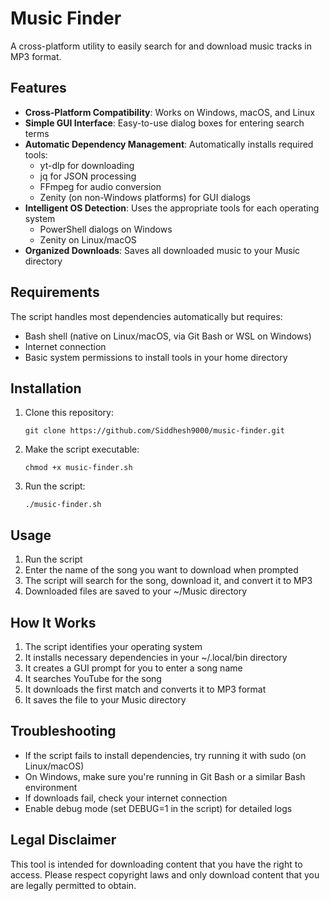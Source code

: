 # Music Finder

A cross-platform utility to easily search for and download music tracks in MP3 format.

## Features

- **Cross-Platform Compatibility**: Works on Windows, macOS, and Linux
- **Simple GUI Interface**: Easy-to-use dialog boxes for entering search terms
- **Automatic Dependency Management**: Automatically installs required tools:
  - yt-dlp for downloading
  - jq for JSON processing
  - FFmpeg for audio conversion
  - Zenity (on non-Windows platforms) for GUI dialogs
- **Intelligent OS Detection**: Uses the appropriate tools for each operating system
  - PowerShell dialogs on Windows
  - Zenity on Linux/macOS
- **Organized Downloads**: Saves all downloaded music to your Music directory

## Requirements

The script handles most dependencies automatically but requires:
- Bash shell (native on Linux/macOS, via Git Bash or WSL on Windows)
- Internet connection
- Basic system permissions to install tools in your home directory

## Installation

1. Clone this repository:
   ```
   git clone https://github.com/Siddhesh9000/music-finder.git
   ```

2. Make the script executable:
   ```
   chmod +x music-finder.sh
   ```

3. Run the script:
   ```
   ./music-finder.sh
   ```

## Usage

1. Run the script
2. Enter the name of the song you want to download when prompted
3. The script will search for the song, download it, and convert it to MP3
4. Downloaded files are saved to your ~/Music directory

## How It Works

1. The script identifies your operating system
2. It installs necessary dependencies in your ~/.local/bin directory
3. It creates a GUI prompt for you to enter a song name
4. It searches YouTube for the song
5. It downloads the first match and converts it to MP3 format
6. It saves the file to your Music directory

## Troubleshooting

- If the script fails to install dependencies, try running it with sudo (on Linux/macOS)
- On Windows, make sure you're running in Git Bash or a similar Bash environment
- If downloads fail, check your internet connection
- Enable debug mode (set DEBUG=1 in the script) for detailed logs

## Legal Disclaimer

This tool is intended for downloading content that you have the right to access. Please respect copyright laws and only download content that you are legally permitted to obtain.
